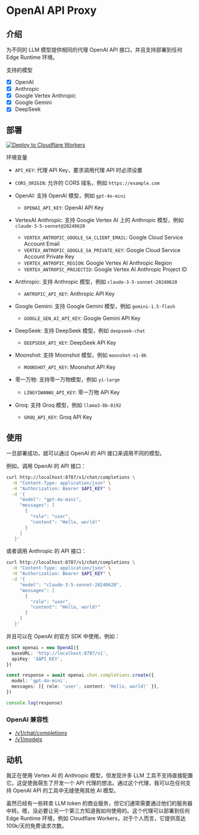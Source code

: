 # OpenAI API Proxy

## 介绍

为不同的 LLM 模型提供相同的代理 OpenAI API 接口，并且支持部署到任何 Edge Runtime 环境。

支持的模型

- [x] OpenAI
- [x] Anthropic
- [x] Google Vertex Anthropic
- [x] Google Gemini
- [x] DeepSeek

## 部署

[![Deploy to Cloudflare Workers](https://deploy.workers.cloudflare.com/button)](https://deploy.workers.cloudflare.com/?url=https://github.com/rxliuli/openai-api-proxy)

环境变量

- `API_KEY`: 代理 API Key，要求调用代理 API 时必须设置
- `CORS_ORIGIN`: 允许的 CORS 域名，例如 `https://example.com`

- OpenAI: 支持 OpenAI 模型，例如 `gpt-4o-mini`
  - `OPENAI_API_KEY`: OpenAI API Key
- VertexAI Anthropic: 支持 Google Vertex AI 上的 Anthropic 模型，例如 `claude-3-5-sonnet@20240620`
  - `VERTEX_ANTROPIC_GOOGLE_SA_CLIENT_EMAIL`: Google Cloud Service Account Email
  - `VERTEX_ANTROPIC_GOOGLE_SA_PRIVATE_KEY`: Google Cloud Service Account Private Key
  - `VERTEX_ANTROPIC_REGION`: Google Vertex AI Anthropic Region
  - `VERTEX_ANTROPIC_PROJECTID`: Google Vertex AI Anthropic Project ID
- Anthropic: 支持 Anthropic 模型，例如 `claude-3-5-sonnet-20240620`
  - `ANTROPIC_API_KEY`: Anthropic API Key
- Google Gemini: 支持 Google Gemini 模型，例如 `gemini-1.5-flash`
  - `GOOGLE_GEN_AI_API_KEY`: Google Gemini API Key
- DeepSeek: 支持 DeepSeek 模型，例如 `deepseek-chat`
  - `DEEPSEEK_API_KEY`: DeepSeek API Key
- Moonshot: 支持 Moonshot 模型，例如 `moonshot-v1-8k`
  - `MOONSHOT_API_KEY`: Moonshot API Key
- 零一万物: 支持零一万物模型，例如 `yi-large`
  - `LINGYIWANWU_API_KEY`: 零一万物 API Key
- Groq: 支持 Groq 模型，例如 `llama3-8b-8192`
  - `GROQ_API_KEY`: Groq API Key

## 使用

一旦部署成功，就可以通过 OpenAI 的 API 接口来调用不同的模型。

例如，调用 OpenAI 的 API 接口：

```bash
curl http://localhost:8787/v1/chat/completions \
  -H "Content-Type: application/json" \
  -H "Authorization: Bearer $API_KEY" \
  -d '{
     "model": "gpt-4o-mini",
     "messages": [
       {
         "role": "user",
         "content": "Hello, world!"
       }
     ]
   }'
```

或者调用 Anthropic 的 API 接口：

```bash
curl http://localhost:8787/v1/chat/completions \
  -H "Content-Type: application/json" \
  -H "Authorization: Bearer $API_KEY" \
  -d '{
     "model": "claude-3-5-sonnet-20240620",
     "messages": [
       {
         "role": "user",
         "content": "Hello, world!"
       }
     ]
   }'
```

并且可以在 OpenAI 的官方 SDK 中使用，例如：

```ts
const openai = new OpenAI({
  baseURL: 'http://localhost:8787/v1',
  apiKey: '$API_KEY',
})

const response = await openai.chat.completions.create({
  model: 'gpt-4o-mini',
  messages: [{ role: 'user', content: 'Hello, world!' }],
})

console.log(response)
```

### OpenAI 兼容性

- [/v1/chat/completions](https://platform.openai.com/docs/api-reference/chat/create)
- [/v1/models](https://platform.openai.com/docs/api-reference/models)

## 动机

我正在使用 Vertex AI 的 Anthropic 模型，但发现许多 LLM 工具不支持直接配置它。这促使我萌生了开发一个 API 代理的想法。通过这个代理，我可以在任何支持 OpenAI API 的工具中无缝使用其他 AI 模型。

虽然已经有一些转卖 LLM token 的商业服务，但它们通常需要通过他们的服务器中转。嗯，没必要让另一个第三方知道我如何使用的。这个代理可以部署到任何 Edge Runtime 环境，例如 Cloudflare Workers，对于个人而言，它提供高达 100k/天的免费请求次数。
